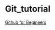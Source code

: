 # Git_tutorial

[Github for Begineers](https://milooy.wordpress.com/2017/06/21/working-together-with-github-tutorial/)
